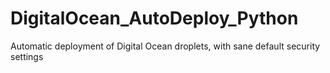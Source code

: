 # DigitalOcean_AutoDeploy_Python
Automatic deployment of Digital Ocean droplets, with sane default security settings
